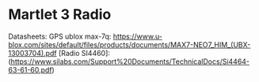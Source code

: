 # Martlet 3 Radio

Datasheets:
GPS ublox max-7q: https://www.u-blox.com/sites/default/files/products/documents/MAX7-NEO7_HIM_(UBX-13003704).pdf
[Radio SI4460]: (https://www.silabs.com/Support%20Documents/TechnicalDocs/Si4464-63-61-60.pdf)
